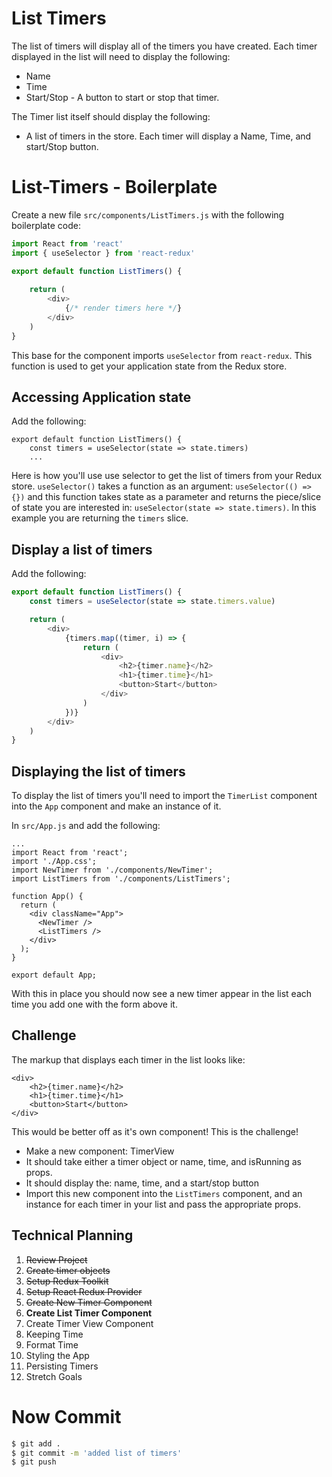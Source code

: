 # List Timers

The list of timers will display all of the timers you have created. Each timer displayed in the list will need to display the following:

- Name
- Time
- Start/Stop - A button to start or stop that timer.

The Timer list itself should display the following:

- A list of timers in the store. Each timer will display a Name, Time, and start/Stop button.

# List-Timers - Boilerplate

Create a new file `src/components/ListTimers.js` with the following boilerplate code:

```js
import React from 'react'
import { useSelector } from 'react-redux'

export default function ListTimers() {
	
	return (
		<div>
			{/* render timers here */}
		</div>
	)
}
```

This base for the component imports `useSelector` from `react-redux`. This function is used to get your application state from the Redux store. 

## Accessing Application state

Add the following: 

```JS
export default function ListTimers() {
	const timers = useSelector(state => state.timers)
	...
```

Here is how you'll use use selector to get the list of timers from your Redux store. `useSelector()` takes a function as an argument: `useSelector(() => {})` and this function takes state as a parameter and returns the piece/slice of state you are interested in: `useSelector(state => state.timers)`. In this example you are returning the `timers` slice. 

## Display a list of timers

Add the following: 

```js
export default function ListTimers() {
	const timers = useSelector(state => state.timers.value)

	return (
		<div>
			{timers.map((timer, i) => {
				return (
					<div>
						<h2>{timer.name}</h2>
						<h1>{timer.time}</h1>
						<button>Start</button>
					</div>
				)
			})}
		</div>
	)
}
```

## Displaying the list of timers

To display the list of timers you'll need to import the `TimerList` component into the `App` component and make an instance of it. 

In `src/App.js` and add the following:

```JS
...
import React from 'react';
import './App.css';
import NewTimer from './components/NewTimer';
import ListTimers from './components/ListTimers';

function App() {
  return (
    <div className="App">
      <NewTimer />
      <ListTimers />
    </div>
  );
}

export default App;
```

With this in place you should now see a new timer appear in the list each time you add one with the form above it. 

## Challenge

The markup that displays each timer in the list looks like: 

```JS
<div>
	<h2>{timer.name}</h2>
	<h1>{timer.time}</h1>
	<button>Start</button>
</div>
```

This would be better off as it's own component! This is the challenge! 

- Make a new component: TimerView
- It should take either a timer object or name, time, and isRunning as props. 
- It should display the: name, time, and a start/stop button
- Import this new component into the `ListTimers` component, and an instance for each timer in your list and pass the appropriate props. 

## Technical Planning

1. ~~Review Project~~
2. ~~Create timer objects~~
3. ~~Setup Redux Toolkit~~
4. ~~Setup React Redux Provider~~
5. ~~Create New Timer Component~~
6. **Create List Timer Component**
7. Create Timer View Component
8. Keeping Time
9. Format Time
10. Styling the App
11. Persisting Timers
12. Stretch Goals

# Now Commit

```bash
$ git add .
$ git commit -m 'added list of timers'
$ git push
```
